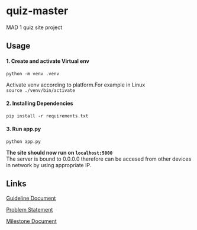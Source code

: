 # quiz-master
MAD 1 quiz site project

## Usage
#### 1. Create and activate Virtual env
`python -m venv .venv `<br>

Activate venv according to platform.For example in Linux <br>
`source ./venv/bin/activate` 

#### 2. Installing Dependencies
`pip install -r requirements.txt`

#### 3. Run app.py
`python app.py` <br>

**The site should now run on `localhost:5000`**<br>
The server is bound to 0.0.0.0 therefore can be accesed from other devices in network by using appropriate IP.

## Links
[Guideline Document](https://docs.google.com/document/u/2/d/e/2PACX-1vSSi95lpjgp2Dg-c-iQWVYGy0SGnAei_kJ88h90OxkjS8VAkNsqPIe2GfDaM4mlnNuatbgpXegWO2VV/pub)

[Problem Statement](https://docs.google.com/document/d/e/2PACX-1vRlIAS2DdX7vEvlXfCCadSYMZeYalLUEEaE5xiPSPNSfZfg-yRmtyPeX6eQBliwJyxK1lcQIFc7yoYf/pub)

[Milestone Document](https://docs.google.com/document/u/2/d/e/2PACX-1vT1opu2dyxa2IJOKLS875jsI9hkkc7bFvEULZypXfogEBZM2iTVeX6h4OrNkZrnJSxN7T-c8iPIz36R/pub)
